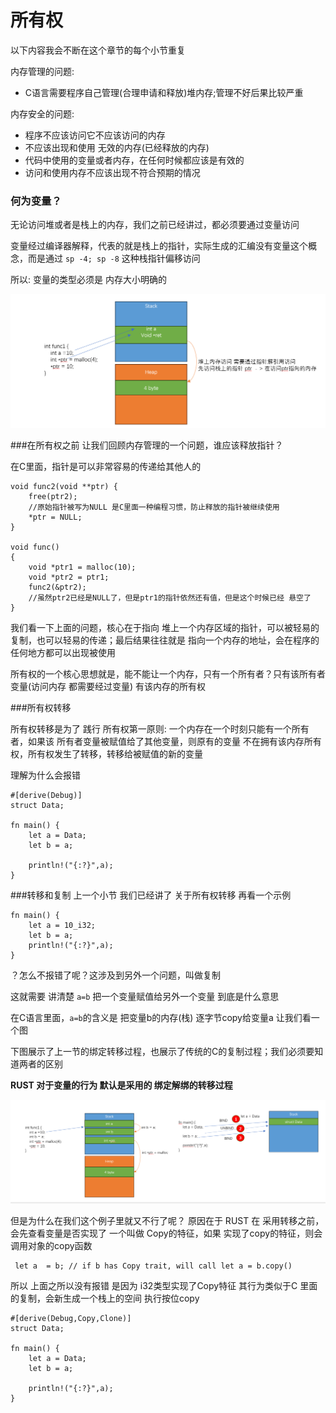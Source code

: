 # 所有权

以下内容我会不断在这个章节的每个小节重复 

内存管理的问题: 
 
 - C语言需要程序自己管理(合理申请和释放)堆内存;管理不好后果比较严重 

内存安全的问题:  
 
 - 程序不应该访问它不应该访问的内存 
 - 不应该出现和使用 无效的内存(已经释放的内存) 
 - 代码中使用的变量或者内存，在任何时候都应该是有效的
 - 访问和使用内存不应该出现不符合预期的情况




### 何为变量？
无论访问堆或者是栈上的内存，我们之前已经讲过，都必须要通过变量访问 

变量经过编译器解释，代表的就是栈上的指针，实际生成的汇编没有变量这个概念，而是通过 `sp -4; sp -8` 这种栈指针偏移访问 

所以: 变量的类型必须是 内存大小明确的 

![Screenshot](image/4.png)


###在所有权之前
让我们回顾内存管理的一个问题，谁应该释放指针？

在C里面，指针是可以非常容易的传递给其他人的

```
void func2(void **ptr) {
	free(ptr2);
	//原始指针被写为NULL 是C里面一种编程习惯，防止释放的指针被继续使用
	*ptr = NULL;
}

void func() 
{
	void *ptr1 = malloc(10);
	void *ptr2 = ptr1;
	func2(&ptr2); 
	//虽然ptr2已经是NULL了，但是ptr1的指针依然还有值，但是这个时候已经 悬空了 
}
```

我们看一下上面的问题，核心在于指向 堆上一个内存区域的指针，可以被轻易的复制，也可以轻易的传递；最后结果往往就是
指向一个内存的地址，会在程序的任何地方都可以出现被使用

所有权的一个核心思想就是，能不能让一个内存，只有一个所有者？只有该所有者变量(访问内存 都需要经过变量) 有该内存的所有权


###所有权转移

所有权转移是为了 践行 所有权第一原则: 一个内存在一个时刻只能有一个所有者，如果该 所有者变量被赋值给了其他变量，则原有的变量 
不在拥有该内存所有权，所有权发生了转移，转移给被赋值的新的变量

理解为什么会报错
```
#[derive(Debug)]
struct Data;

fn main() {
	let a = Data;
	let b = a;
	
	println!("{:?}",a);
}
```

###转移和复制
上一个小节 我们已经讲了 关于所有权转移 再看一个示例 

```
fn main() {
	let a = 10_i32;
	let b = a;
	println!("{:?}",a);
}
```

？怎么不报错了呢？这涉及到另外一个问题，叫做复制 

这就需要 讲清楚  `a=b` 把一个变量赋值给另外一个变量 到底是什么意思 

在C语言里面，`a=b`的含义是 把变量b的内存(栈) 逐字节copy给变量a 让我们看一个图

下图展示了上一节的绑定转移过程，也展示了传统的C的复制过程；我们必须要知道两者的区别

**RUST 对于变量的行为 默认是采用的 绑定解绑的转移过程**

![Screenshot](image/5.png)

但是为什么在我们这个例子里就又不行了呢？ 原因在于 RUST 在 采用转移之前，会先查看变量是否实现了 一个叫做 Copy的特征，如果
实现了copy的特征，则会调用对象的copy函数 

```
 let a  = b; // if b has Copy trait, will call let a = b.copy()
```

所以 上面之所以没有报错 是因为 i32类型实现了Copy特征 其行为类似于C 里面的复制，会新生成一个栈上的空间 执行按位copy 

```
#[derive(Debug,Copy,Clone)]
struct Data;

fn main() {
	let a = Data;
	let b = a;
	
	println!("{:?}",a);
}
```





















